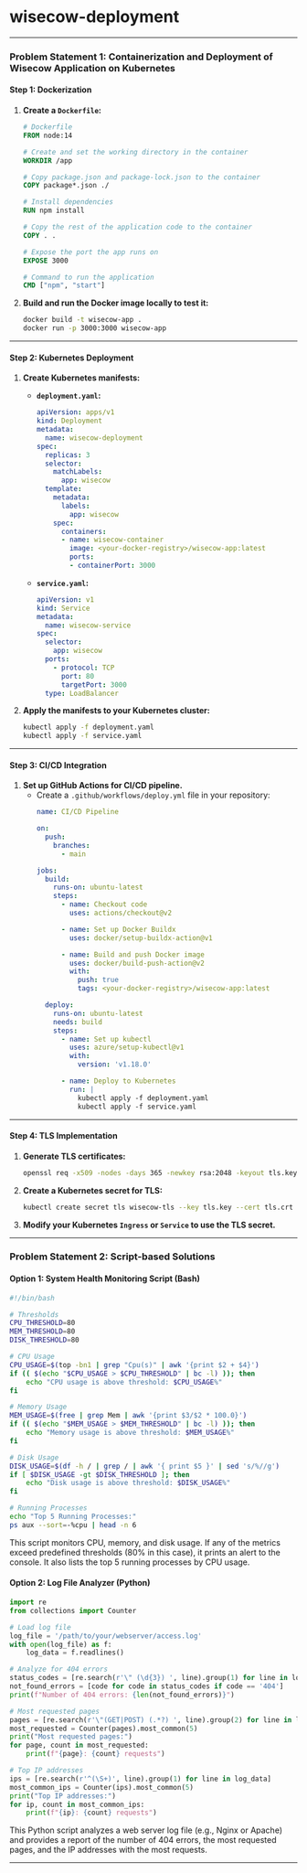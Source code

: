 # wisecow-deployment

---

### Problem Statement 1: Containerization and Deployment of Wisecow Application on Kubernetes

#### **Step 1: Dockerization**
1. **Create a `Dockerfile`:**
   ```Dockerfile
   # Dockerfile
   FROM node:14
   
   # Create and set the working directory in the container
   WORKDIR /app

   # Copy package.json and package-lock.json to the container
   COPY package*.json ./

   # Install dependencies
   RUN npm install

   # Copy the rest of the application code to the container
   COPY . .

   # Expose the port the app runs on
   EXPOSE 3000

   # Command to run the application
   CMD ["npm", "start"]
   ```

2. **Build and run the Docker image locally to test it:**
   ```bash
   docker build -t wisecow-app .
   docker run -p 3000:3000 wisecow-app
   ```

---

#### **Step 2: Kubernetes Deployment**

1. **Create Kubernetes manifests:**

   - **`deployment.yaml`:**
     ```yaml
     apiVersion: apps/v1
     kind: Deployment
     metadata:
       name: wisecow-deployment
     spec:
       replicas: 3
       selector:
         matchLabels:
           app: wisecow
       template:
         metadata:
           labels:
             app: wisecow
         spec:
           containers:
           - name: wisecow-container
             image: <your-docker-registry>/wisecow-app:latest
             ports:
             - containerPort: 3000
     ```

   - **`service.yaml`:**
     ```yaml
     apiVersion: v1
     kind: Service
     metadata:
       name: wisecow-service
     spec:
       selector:
         app: wisecow
       ports:
         - protocol: TCP
           port: 80
           targetPort: 3000
       type: LoadBalancer
     ```

2. **Apply the manifests to your Kubernetes cluster:**
   ```bash
   kubectl apply -f deployment.yaml
   kubectl apply -f service.yaml
   ```

---

#### **Step 3: CI/CD Integration**

1. **Set up GitHub Actions for CI/CD pipeline.**
   - Create a `.github/workflows/deploy.yml` file in your repository:
     ```yaml
     name: CI/CD Pipeline

     on:
       push:
         branches:
           - main

     jobs:
       build:
         runs-on: ubuntu-latest
         steps:
           - name: Checkout code
             uses: actions/checkout@v2

           - name: Set up Docker Buildx
             uses: docker/setup-buildx-action@v1

           - name: Build and push Docker image
             uses: docker/build-push-action@v2
             with:
               push: true
               tags: <your-docker-registry>/wisecow-app:latest

       deploy:
         runs-on: ubuntu-latest
         needs: build
         steps:
           - name: Set up kubectl
             uses: azure/setup-kubectl@v1
             with:
               version: 'v1.18.0'

           - name: Deploy to Kubernetes
             run: |
               kubectl apply -f deployment.yaml
               kubectl apply -f service.yaml
     ```

---

#### **Step 4: TLS Implementation**

1. **Generate TLS certificates:**
   ```bash
   openssl req -x509 -nodes -days 365 -newkey rsa:2048 -keyout tls.key -out tls.crt
   ```

2. **Create a Kubernetes secret for TLS:**
   ```bash
   kubectl create secret tls wisecow-tls --key tls.key --cert tls.crt
   ```

3. **Modify your Kubernetes `Ingress` or `Service` to use the TLS secret.**

---

### Problem Statement 2: Script-based Solutions

#### **Option 1: System Health Monitoring Script (Bash)**

```bash
#!/bin/bash

# Thresholds
CPU_THRESHOLD=80
MEM_THRESHOLD=80
DISK_THRESHOLD=80

# CPU Usage
CPU_USAGE=$(top -bn1 | grep "Cpu(s)" | awk '{print $2 + $4}')
if (( $(echo "$CPU_USAGE > $CPU_THRESHOLD" | bc -l) )); then
    echo "CPU usage is above threshold: $CPU_USAGE%"
fi

# Memory Usage
MEM_USAGE=$(free | grep Mem | awk '{print $3/$2 * 100.0}')
if (( $(echo "$MEM_USAGE > $MEM_THRESHOLD" | bc -l) )); then
    echo "Memory usage is above threshold: $MEM_USAGE%"
fi

# Disk Usage
DISK_USAGE=$(df -h / | grep / | awk '{ print $5 }' | sed 's/%//g')
if [ $DISK_USAGE -gt $DISK_THRESHOLD ]; then
    echo "Disk usage is above threshold: $DISK_USAGE%"
fi

# Running Processes
echo "Top 5 Running Processes:"
ps aux --sort=-%cpu | head -n 6
```

This script monitors CPU, memory, and disk usage. If any of the metrics exceed predefined thresholds (80% in this case), it prints an alert to the console. It also lists the top 5 running processes by CPU usage.

#### **Option 2: Log File Analyzer (Python)**

```python
import re
from collections import Counter

# Load log file
log_file = '/path/to/your/webserver/access.log'
with open(log_file) as f:
    log_data = f.readlines()

# Analyze for 404 errors
status_codes = [re.search(r'\" (\d{3}) ', line).group(1) for line in log_data if re.search(r'\" (\d{3}) ', line)]
not_found_errors = [code for code in status_codes if code == '404']
print(f"Number of 404 errors: {len(not_found_errors)}")

# Most requested pages
pages = [re.search(r'\"(GET|POST) (.*?) ', line).group(2) for line in log_data if re.search(r'\"(GET|POST) (.*?) ', line)]
most_requested = Counter(pages).most_common(5)
print("Most requested pages:")
for page, count in most_requested:
    print(f"{page}: {count} requests")

# Top IP addresses
ips = [re.search(r'^(\S+)', line).group(1) for line in log_data]
most_common_ips = Counter(ips).most_common(5)
print("Top IP addresses:")
for ip, count in most_common_ips:
    print(f"{ip}: {count} requests")
```

This Python script analyzes a web server log file (e.g., Nginx or Apache) and provides a report of the number of 404 errors, the most requested pages, and the IP addresses with the most requests.

---

